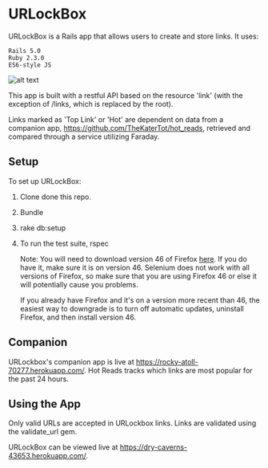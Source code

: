 # URLockBox
URLockBox is a Rails app that allows users to create and store links.
It uses:
    
    Rails 5.0
    Ruby 2.3.0
    ES6-style JS

![alt text](https://user-images.githubusercontent.com/1721599/26842370-cbac40b0-4aa9-11e7-8077-6482fa41bfd9.png)

This app is built with a restful API based on the resource 'link' (with the exception of /links, which is replaced by the root).

Links marked as 'Top Link' or 'Hot' are dependent on data from a companion app, https://github.com/TheKaterTot/hot_reads, retrieved and compared through a service utilizing Faraday.

## Setup

To set up URLockBox:

1. Clone done this repo.
2. Bundle
3. rake db:setup
4. To run the test suite, rspec
    
    Note: You will need to download version 46 of Firefox [here](https://www.softexia.com/windows/web-browsers/firefox-46). If you do have it, make sure it is on version 46. Selenium does not work with all versions of Firefox, so make sure that you are using Firefox 46 or else it will potentially cause you problems.

    If you already have Firefox and it's on a version more recent than 46, the easiest way to downgrade is to turn off automatic updates, uninstall Firefox, and then install version 46.

## Companion

URLockbox's companion app is live at https://rocky-atoll-70277.herokuapp.com/. Hot Reads tracks which links are most popular for the past 24 hours.

## Using the App

Only valid URLs are accepted in URLockbox links. Links are validated using the validate_url gem.

URLockBox can be viewed live at https://dry-caverns-43653.herokuapp.com/. 
